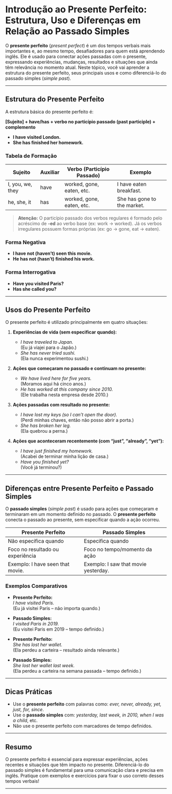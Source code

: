 
# Introdução ao Presente Perfeito: Estrutura, Uso e Diferenças em Relação ao Passado Simples

O **presente perfeito** (*present perfect*) é um dos tempos verbais mais importantes e, ao mesmo tempo, desafiadores para quem está aprendendo inglês. Ele é usado para conectar ações passadas com o presente, expressando experiências, mudanças, resultados e situações que ainda têm relevância no momento atual. Neste tópico, você vai aprender a estrutura do presente perfeito, seus principais usos e como diferenciá-lo do passado simples (*simple past*).

---

## Estrutura do Presente Perfeito

A estrutura básica do presente perfeito é:

**[Sujeito] + have/has + verbo no particípio passado (past participle) + complemento**

- **I have visited London.**
- **She has finished her homework.**

### Tabela de Formação

| Sujeito         | Auxiliar | Verbo (Particípio Passado) | Exemplo                        |
|-----------------|----------|----------------------------|--------------------------------|
| I, you, we, they| have     | worked, gone, eaten, etc.  | I have eaten breakfast.        |
| he, she, it     | has      | worked, gone, eaten, etc.  | She has gone to the market.    |

> **Atenção:** O particípio passado dos verbos regulares é formado pelo acréscimo de **-ed** ao verbo base (ex: work → worked). Já os verbos irregulares possuem formas próprias (ex: go → gone, eat → eaten).

### Forma Negativa

- **I have not (haven’t) seen this movie.**
- **He has not (hasn’t) finished his work.**

### Forma Interrogativa

- **Have you visited Paris?**
- **Has she called you?**

---

## Usos do Presente Perfeito

O presente perfeito é utilizado principalmente em quatro situações:

1. **Experiências de vida (sem especificar quando):**
   - *I have traveled to Japan.*  
     (Eu já viajei para o Japão.)
   - *She has never tried sushi.*  
     (Ela nunca experimentou sushi.)

2. **Ações que começaram no passado e continuam no presente:**
   - *We have lived here for five years.*  
     (Moramos aqui há cinco anos.)
   - *He has worked at this company since 2010.*  
     (Ele trabalha nesta empresa desde 2010.)

3. **Ações passadas com resultado no presente:**
   - *I have lost my keys (so I can’t open the door).*  
     (Perdi minhas chaves, então não posso abrir a porta.)
   - *She has broken her leg.*  
     (Ela quebrou a perna.)

4. **Ações que aconteceram recentemente (com “just”, “already”, “yet”):**
   - *I have just finished my homework.*  
     (Acabei de terminar minha lição de casa.)
   - *Have you finished yet?*  
     (Você já terminou?)

---

## Diferenças entre Presente Perfeito e Passado Simples

O **passado simples** (*simple past*) é usado para ações que começaram e terminaram em um momento definido no passado. O **presente perfeito** conecta o passado ao presente, sem especificar quando a ação ocorreu.

| Presente Perfeito                | Passado Simples                  |
|----------------------------------|----------------------------------|
| Não especifica quando            | Especifica quando                |
| Foco no resultado ou experiência | Foco no tempo/momento da ação    |
| Exemplo: I have seen that movie. | Exemplo: I saw that movie yesterday. |

### Exemplos Comparativos

- **Presente Perfeito:**  
  *I have visited Paris.*  
  (Eu já visitei Paris – não importa quando.)

- **Passado Simples:**  
  *I visited Paris in 2019.*  
  (Eu visitei Paris em 2019 – tempo definido.)

- **Presente Perfeito:**  
  *She has lost her wallet.*  
  (Ela perdeu a carteira – resultado ainda relevante.)

- **Passado Simples:**  
  *She lost her wallet last week.*  
  (Ela perdeu a carteira na semana passada – tempo definido.)

---

## Dicas Práticas

- Use o **presente perfeito** com palavras como: *ever, never, already, yet, just, for, since*.
- Use o **passado simples** com: *yesterday, last week, in 2010, when I was a child*, etc.
- Não use o presente perfeito com marcadores de tempo definidos.

---

## Resumo

O presente perfeito é essencial para expressar experiências, ações recentes e situações que têm impacto no presente. Diferenciá-lo do passado simples é fundamental para uma comunicação clara e precisa em inglês. Pratique com exemplos e exercícios para fixar o uso correto desses tempos verbais!

---
```
